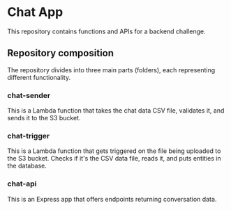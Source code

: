 # Chat App

This repository contains functions and APIs for a backend challenge.

## Repository composition

The repository divides into three main parts (folders), each representing different functionality.

### chat-sender

This is a Lambda function that takes the chat data CSV file, validates it, and sends it to the S3 bucket.

### chat-trigger

This is a Lambda function that gets triggered on the file being uploaded to the S3 bucket. Checks if it's the CSV data file, reads it, and puts entities in the database.

### chat-api

This is an Express app that offers endpoints returning conversation data.
